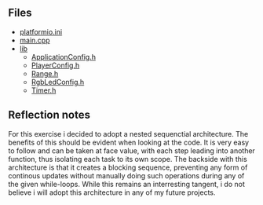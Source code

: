 ## Files
- [platformio.ini](platformio.ini)
- [main.cpp](src/main.cpp)
- [lib](lib)
    - [ApplicationConfig.h](lib/ApplicationConfig/ApplicationConfig.h)
    - [PlayerConfig.h](lib/PlayerConfig/PlayerConfig.h)
    - [Range.h](lib/Range/Range.h)
    - [RgbLedConfig.h](lib/RgbLedConfig/RgbLedConfig.h)
    - [Timer.h](lib/Timer/Timer.h)

## Reflection notes
For this exercise i decided to adopt a nested sequenctial architecture.
The benefits of this should be evident when looking at the code. It is very
easy to follow and can be taken at face value, with each step leading into
another function, thus isolating each task to its own scope.
The backside with this architecture is that it creates a blocking sequence, preventing
any form of continous updates without manually doing such operations during any of
the given while-loops. While this remains an interresting tangent, i do not believe i will
adopt this architecture in any of my future projects.